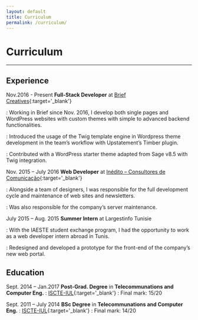 ```yaml
---
layout: default
title: Curriculum
permalink: /curriculum/
---
```

# Curriculum
---------------

## Experience


Nov.2016 - Present 
**Full-Stack Developer** at [Brief Creatives](https://brief.pt){:target='_blank'}

: Working in Brief since Nov. 2016, I develop both single pages and WordPress websites with custom themes with simple to advanced backend functionalities.

: Introduced the usage of the Twig template engine in Wordpress theme development in the team’s workflow with Upstatement’s Timber plugin.

: Contributed with a WordPress starter theme adapted from Sage v8.5 with Twig integration.

Nov. 2015 – July 2016
**Web Developer** at [Inédito – Consultores de Comunicação](http://inedito.com.pt){:target='_blank'}

: Alongside a team of designers, I was responsible for the full development cycle and maintenance of web sites and newsletters.

: Was also responsible for the company’s server maintenance.

July 2015 – Aug. 2015
**Summer Intern** at Largestinfo Tunisie

: With the IAESTE student exchange program, I had the opportunity to work as a web developer intern abroad in Tunis.

: Redesigned and developed a prototype for the front-end of the company’s new web portal.

## Education

Sept. 2014 – Jan.2017
**Post-Grad. Degree** in **Telecommunations and Computer Eng.**
: [ISCTE-IUL](https://www.iscte-iul.pt/){:target='_blank'}
: Final mark: 15/20

Sept. 2011 – July 2014
**BSc Degree** in **Telecommunations and Computer Eng.**
: [ISCTE-IUL](https://www.iscte-iul.pt/){:target='_blank'}
: Final mark: 14/20
